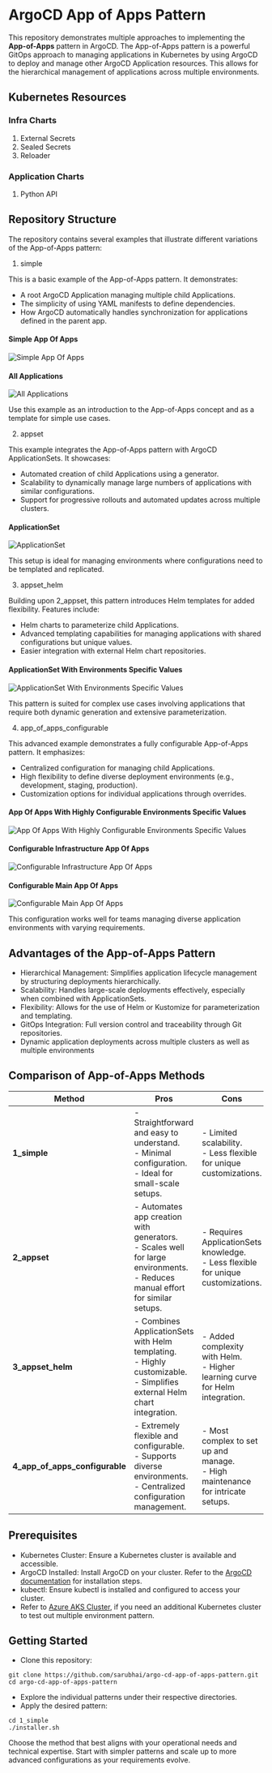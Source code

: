 # ArgoCD App of Apps Pattern

This repository demonstrates multiple approaches to implementing the **App-of-Apps** pattern in ArgoCD. The App-of-Apps pattern is a powerful GitOps approach to managing applications in Kubernetes by using ArgoCD to deploy and manage other ArgoCD Application resources. This allows for the hierarchical management of applications across multiple environments.

## Kubernetes Resources
### Infra Charts
1. External Secrets
2. Sealed Secrets
3. Reloader
### Application Charts
1. Python API

## Repository Structure

The repository contains several examples that illustrate different variations of the App-of-Apps pattern:
1. simple

This is a basic example of the App-of-Apps pattern. It demonstrates:

- A root ArgoCD Application managing multiple child Applications.
- The simplicity of using YAML manifests to define dependencies.
- How ArgoCD automatically handles synchronization for applications defined in the parent app.

#### Simple App Of Apps
![Simple App Of Apps](images/1_simple_app_of_apps.png)

#### All Applications
![All Applications](images/1_simple_apps.png)

Use this example as an introduction to the App-of-Apps concept and as a template for simple use cases.

2. appset

This example integrates the App-of-Apps pattern with ArgoCD ApplicationSets. It showcases:

- Automated creation of child Applications using a generator.
- Scalability to dynamically manage large numbers of applications with similar configurations.
- Support for progressive rollouts and automated updates across multiple clusters.

#### ApplicationSet
![ApplicationSet](images/2_appset.png)

This setup is ideal for managing environments where configurations need to be templated and replicated.

3. appset_helm

Building upon 2_appset, this pattern introduces Helm templates for added flexibility. Features include:

- Helm charts to parameterize child Applications.
- Advanced templating capabilities for managing applications with shared configurations but unique values.
- Easier integration with external Helm chart repositories.

#### ApplicationSet With Environments Specific Values
![ApplicationSet With Environments Specific Values](images/3_appset_helm_multi_env.png)

This pattern is suited for complex use cases involving applications that require both dynamic generation and extensive parameterization.

4. app_of_apps_configurable

This advanced example demonstrates a fully configurable App-of-Apps pattern. It emphasizes:

- Centralized configuration for managing child Applications.
- High flexibility to define diverse deployment environments (e.g., development, staging, production).
- Customization options for individual applications through overrides.

#### App Of Apps With Highly Configurable Environments Specific Values
![App Of Apps With Highly Configurable Environments Specific Values](images/4_app_of_apps_helm_multi_env_multi_config.png)

#### Configurable Infrastructure App Of Apps
![Configurable Infrastructure App Of Apps](images/4_app_of_app_infra_app.png)

#### Configurable Main App Of Apps
![Configurable Main App Of Apps](images/4_app_of_app_main_app.png)

This configuration works well for teams managing diverse application environments with varying requirements.

## Advantages of the App-of-Apps Pattern
- Hierarchical Management: Simplifies application lifecycle management by structuring deployments hierarchically.
- Scalability: Handles large-scale deployments effectively, especially when combined with ApplicationSets.
- Flexibility: Allows for the use of Helm or Kustomize for parameterization and templating.
- GitOps Integration: Full version control and traceability through Git repositories.
- Dynamic application deployments across multiple clusters as well as multiple environments

## Comparison of App-of-Apps Methods

| **Method**              | **Pros**                                                                 | **Cons**                                                                                   |
|--------------------------|-------------------------------------------------------------------------|-------------------------------------------------------------------------------------------|
| **1_simple**            | - Straightforward and easy to understand.<br>- Minimal configuration.<br>- Ideal for small-scale setups. | - Limited scalability.<br>- Less flexible for unique customizations. |
| **2_appset**            | - Automates app creation with generators.<br>- Scales well for large environments.<br>- Reduces manual effort for similar setups. | - Requires ApplicationSets knowledge.<br>- Less flexible for unique customizations.       |
| **3_appset_helm**       | - Combines ApplicationSets with Helm templating.<br>- Highly customizable.<br>- Simplifies external Helm chart integration. | - Added complexity with Helm.<br>- Higher learning curve for Helm integration.            |
| **4_app_of_apps_configurable** | - Extremely flexible and configurable.<br>- Supports diverse environments.<br>- Centralized configuration management. | - Most complex to set up and manage.<br>- High maintenance for intricate setups.          |


## Prerequisites

- Kubernetes Cluster: Ensure a Kubernetes cluster is available and accessible.
- ArgoCD Installed: Install ArgoCD on your cluster. Refer to the [ArgoCD documentation](https://appdev24.com/pages/55/install-argo-cd-in-kubernetes) for installation steps.
- kubectl: Ensure kubectl is installed and configured to access your cluster.
- Refer to [Azure AKS Cluster](https://github.com/sarubhai/azure-aks-k8s-demo), if you need an additional Kubernetes cluster to test out multiple environment pattern.

## Getting Started
- Clone this repository:
```
git clone https://github.com/sarubhai/argo-cd-app-of-apps-pattern.git
cd argo-cd-app-of-apps-pattern
```

- Explore the individual patterns under their respective directories.
- Apply the desired pattern:
```
cd 1_simple
./installer.sh
```

Choose the method that best aligns with your operational needs and technical expertise. Start with simpler patterns and scale up to more advanced configurations as your requirements evolve.
